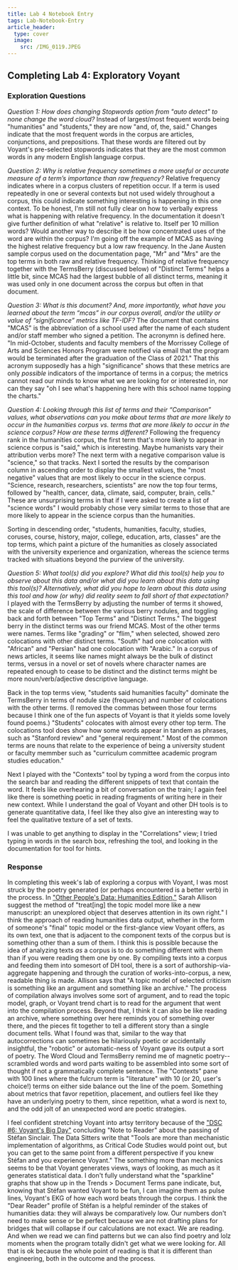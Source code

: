 ```yaml
---
title: Lab 4 Notebook Entry
tags: Lab-Notebook-Entry
article_header:
  type: cover
  image:
    src: /IMG_0119.JPEG
---
```


## **Completing Lab 4: Exploratory Voyant**

### Exploration Questions

*Question 1: How does changing Stopwords option from "auto detect" to none change the word cloud?*
Instead of largest/most frequent words being "humanities" and "students," they are now "and, of, the, said." Changes indicate that the most frequent words in the corpus are articles, conjunctions, and prepositions. That these words are filtered out by Voyant's pre-selected stopwords indicates that they are the most common words in any modern English language corpus.

*Question 2: Why is relative frequency sometimes a more useful or accurate measure of a term’s importance than raw frequency?*
Relative frequency indicates where in a corpus clusters of repetition occur. If a term is used repeatedly in one or several contexts but not used widely throughout a corpus, this could indicate something interesting is happening in this one context. To be honest, I'm still not fully clear on how to verbally express what is happening with relative frequency. In the documentation it doesn't give further definition of what "relative" is relative to. Itself per 10 million words? Would another way to describe it be how concentrated uses of the word are within the corpus? I'm going off the example of MCAS as having the highest relative frequency but a low raw frequency. In the Jane Austen sample corpus used on the documentation page, "Mr" and "Mrs" are the top terms in both raw and relative frequency. Thinking of relative frequency together with the TermsBerry (discussed below) of "Distinct Terms" helps a little bit, since MCAS had the largest bubble of all distinct terms, meaning it was used only in one document across the corpus but often in that document. 

*Question 3: What is this document? And, more importantly, what have you learned about the term “mcas” in our corpus overall, and/or the utility or value of “significance” metrics like TF-IDF?*
The document that contains "MCAS" is the abbreviation of a school used after the name of each student and/or staff member who signed a petition. The acronymn is defined here. "In mid-October, students and faculty members of the Morrissey College of Arts and Sciences Honors Program were notified via email that the program would be terminated after the graduation of the Class of 2021." That this acronym supposedly has a high "significance" shows that these metrics are only *possible* indicators of the importance of terms in a corpus; the metrics cannot read our minds to know what we are looking for or interested in, nor can they say "oh I see what's happening here with this school name topping the charts."

*Question 4: Looking through this list of terms and their “Comparison” values, what observations can you make about terms that are more likely to occur in the humanities corpus vs. terms that are more likely to occur in the science corpus? How are these terms different?*
Following the frequency rank in the humanities corpus, the first term that's more likely to appear in science corpus is "said," which is interesting. Maybe humanists vary their attribution verbs more? The next term with a negative comparison value is "science," so that tracks. Next I sorted the results by the comparison column in ascending order to display the smallest values, the "most negative" values that are most likely to occur in the science corpus. "Science, research, researchers, scientists" are now the top four terms, followed by "health, cancer, data, climate, said, computer, brain, cells." These are unsurprising terms in that if I were asked to create a list of "science words" I would probably chose very similar terms to those that are more likely to appear in the science corpus than the humanities.

Sorting in descending order, "students, humanities, faculty, studies, coruses, course, history, major, college, education, arts, classes" are the top terms, which paint a picture of the humanities as closely associated with the university experience and organization, whereas the science terms tracked with situations beyond the purview of the university.

*Question 5: What tool(s) did you explore? What did this tool(s) help you to observe about this data and/or what did you learn about this data using this tool(s)? Alternatively, what did you hope to learn about this data using this tool and how (or why) did reality seem to fall short of that expectation?*
I played with the TermsBerry by adjusting the number of terms it showed, the scale of difference between the various berry nodules, and toggling back and forth between "Top Terms" and "Distinct Terms." The biggest berry in the distinct terms was our friend MCAS. Most of the other terms were names. Terms like "grading" or "flim," when selected, showed zero colocations with other distinct terms. "South" had one colocation with "African" and "Persian" had one colocation with "Arabic." In a corpus of news articles, it seems like names might always be the bulk of distinct terms, versus in a novel or set of novels where character names are repeated enough to cease to be distinct and the distinct terms might be more noun/verb/adjective descriptive language.

Back in the top terms view, "students said humanities faculty" dominate the TermsBerry in terms of nodule size (frequency) and number of colocations with the other terms. (I removed the commas between those four terms because I think one of the fun aspects of Voyant is that it yields some lovely found poems.) "Students" colocates with almost every other top term. The colocations tool does show how some words appear in tandem as phrases, such as "Stanford review" and "general requirement." Most of the common terms are nouns that relate to the experience of being a university student or faculty memmber such as "curriculum committee academic program studies education."

Next I played with the "Contexts" tool by typing a word from the corpus into the search bar and reading the different snippets of text that contain the word. It feels like overhearing a bit of conversation on the train; I again feel like there is something poetic in reading fragments of writing here in their new context. While I understand the goal of Voyant and other DH tools is to generate quantitative data, I feel like they also give an interesting way to feel the qualitative texture of a set of texts. 

I was unable to get anything to display in the "Correlations" view; I tried typing in words in the search box, refreshing the tool, and looking in the documentation for tool for hints. 

### Response

In completing this week's lab of exploring a corpus with Voyant, I was most struck by the poetry generated (or perhaps encountered is a better verb) in the process. In ["Other People's Data: Humanities Edition,"](https://culturalanalytics.org/article/11822) Sarah Allison suggest the method of "treat[ing] the topic model more like a new manuscript: an unexplored object that deserves attention in its own right." I think the approach of reading humanities data output, whether in the form of someone's "final" topic model or the first-glance view Voyant offers, as its own text, one that is adjacent to the component texts of the corpus but is something other than a sum of them. I think this is possible because the idea of analyzing texts *as* a corpus is to do something different with them than if you were reading them one by one. By compiling texts into a corpus and feeding them into somesort of DH tool, there is a sort of authorship-via-aggregate happening and through the curation of works-into-corpus, a new, readable thing is made. Allison says that "A topic model of selected criticism is something like an argument and something like an archive." The process of compilation always involves some sort of argument, and to read the topic model, graph, or Voyant trend chart is to read for the argument that went into the compilation process. Beyond that, I think it can also be like reading an archive, where something over here reminds you of something over there, and the pieces fit together to tell a different story than a single document tells. What I found was that, similar to the way that autocorrections can sometimes be hilariously poetic or accidentally insightful, the "robotic" or automatic-ness of Voyant gave its output a sort of poetry. The Word Cloud and TermsBerry remind me of magnetic poetry--scrambled words and word parts waiting to be assembled into some sort of thought if not a grammatically complete sentence. The "Contexts" pane with 100 lines where the fulcrum term is "literature" with 10 (or 20, user's choice!) terms on either side balance out the line of the poem. Something about metrics that favor repetition, placement, and outliers feel like they have an underlying poetry to them, since repetition, what a word is next to, and the odd jolt of an unexpected word are poetic strategies. 

I feel confident stretching Voyant into artsy territory because of the ["DSC #6: Voyant's Big Day"](https://datasittersclub.github.io/site/dsc6.html) concluding "Note to Reader" about the passing of Stéfan Sinclair. The Data Sitters write that "Tools are more than mechanistic implementation of algorithms, as Critical Code Studies would point out, but you can get to the same point from a different perspective if you knew Stéfan and you experience Voyant." The something more than mechanics seems to be that Voyant generates views, ways of looking, as much as it generates statistical data. I don't fully understand what the "sparkline" graphs that show up in the Trends > Document Terms pane indicate, but, knowing that Stéfan wanted Voyant to be fun, I can imagine them as pulse lines, Voyant's EKG of how each word beats through the corpus. I think the "Dear Reader" profile of Stéfan is a helpful reminder of the stakes of humanities data: they will always be comparatively low. Our numbers don't need to make sense or be perfect because we are not drafting plans for bridges that will collapse if our calculations are not exact. We are reading. And when we read we can find patterns but we can also find poetry and lolz moments when the program totally didn't get what we were looking for. All that is ok because the whole point of reading is that it is different than engineering, both in the outcome and the process.
